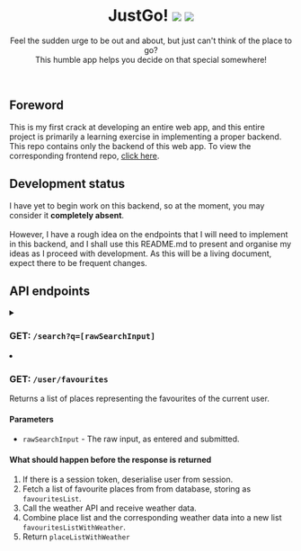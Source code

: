 <div align='center'>
  <h1>
    <div display='flex' align-items='center'>
      JustGo!
      <img src='https://user-images.githubusercontent.com/23531034/148372740-681d6810-c6ef-4560-b64e-996db9079e1e.png#gh-light-mode-only' />
      <img src='https://user-images.githubusercontent.com/23531034/148373133-da36d27f-8f04-49f4-a7c1-ecefd5818801.png#gh-dark-mode-only' />
    </div>
  </h1>
</div>

<p align='center'>
  Feel the sudden urge to be out and about, but just can't think of the place to go?
  <br />
  This humble app helps you decide on that special somewhere!
</p>

<br />

<h2>Foreword</h2>
This is my first crack at developing an entire web app, and this entire project is primarily a learning exercise in implementing a proper backend. This repo contains only the backend of this web app. To view the corresponding frontend repo, <a href='https://github.com/canneth/just-go-frontend' rel='noreferrer'>click here</a>.

<h2>Development status</h2>
I have yet to begin work on this backend, so at the moment, you may consider it <strong>completely absent</strong>.
<br /><br />
However, I have a rough idea on the endpoints that I will need to implement in this backend, and I shall use this README.md to present and organise my ideas as I proceed with development.
As this will be a living document, expect there to be frequent changes.

<h2>API endpoints</h2>
<details>
  <summary><h3>GET: <code>/search?q=[rawSearchInput]</code></h3></summary>
  Returns a list of places, each with place details and corresponding hyperlocal weather data (current and 2hr forecast).
  <h4>Parameters</h4>
  <ul>
    <li><code>rawSearchInput</code> - The raw input, as entered and submitted.</li>
  </ul>
  <h4>What should happen before the response is returned</h4>
  <ol>
    <li>Sanitise and format <code>rawSearchInput</code> for use in the API call to the place API.</li>
    <li>Call the place API and receive a list of matching places as <code>rawPlaceList</code>.</li>
    <li>Call the weather API and receive weather data.</li>
    <li>Combine place list and the corresponding weather data into a new list <code>placeList</code>.</li>
    <li>If the user is logged in, check the user's favourites to see if any of the places are favourites and mark them accordingly in <code>placeListWithWeather</code>.</li>
    <li>Return <code>placeListWithWeather</code> as the response.</li>
  </ol>
</details>
  <li>
    <h3>GET: <code>/user/favourites</code></h3>
    Returns a list of places representing the favourites of the current user.
    <h4>Parameters</h4>
    <ul>
      <li><code>rawSearchInput</code> - The raw input, as entered and submitted.</li>
    </ul>
    <h4>What should happen before the response is returned</h4>
    <ol>
      <li>If there is a session token, deserialise user from session.</li>
      <li>Fetch a list of favourite places from from database, storing as <code>favouritesList</code>.</li>
      <li>Call the weather API and receive weather data.</li>
      <li>Combine place list and the corresponding weather data into a new list <code>favouritesListWithWeather</code>.</li>
      <li>Return <code>placeListWithWeather</code></li>
    </ol>
  </li>
</ul>
